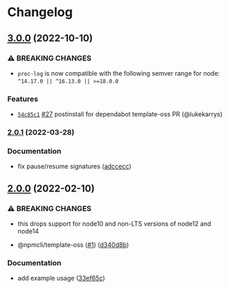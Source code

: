 # Changelog

## [3.0.0](https://github.com/npm/proc-log/compare/v2.0.1...v3.0.0) (2022-10-10)

### ⚠️ BREAKING CHANGES

* `proc-log` is now compatible with the following semver range for node: `^14.17.0 || ^16.13.0 || >=18.0.0`

### Features

* [`54c85c1`](https://github.com/npm/proc-log/commit/54c85c1d4c0ed59c48d6765b15e8918e2eaf8c3a) [#27](https://github.com/npm/proc-log/pull/27) postinstall for dependabot template-oss PR (@lukekarrys)

### [2.0.1](https://github.com/npm/proc-log/compare/v2.0.0...v2.0.1) (2022-03-28)


### Documentation

* fix pause/resume signatures ([adccecc](https://github.com/npm/proc-log/commit/adccecc2bf5e77427e3fefe826a8e5a1a57640d7))

## [2.0.0](https://www.github.com/npm/proc-log/compare/v1.0.0...v2.0.0) (2022-02-10)


### ⚠ BREAKING CHANGES

* this drops support for node10 and non-LTS versions of node12 and node14

* @npmcli/template-oss ([#1](https://www.github.com/npm/proc-log/issues/1)) ([d340d8b](https://www.github.com/npm/proc-log/commit/d340d8b90c5612223d456a6d33d36ed83ab1ba41))


### Documentation

* add example usage ([33ef65c](https://www.github.com/npm/proc-log/commit/33ef65c4dc3cdba2a2555ec1c32f6bd5d281ff6a))
